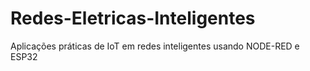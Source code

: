 # Redes-Eletricas-Inteligentes
Aplicações práticas de IoT em redes inteligentes usando NODE-RED e ESP32
